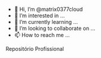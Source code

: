 - 👋 Hi, I’m @matrix0377cloud
- 👀 I’m interested in ...
- 🌱 I’m currently learning ...
- 💞️ I’m looking to collaborate on ...
- 📫 How to reach me ...

<!---
matrix0377cloud/matrix0377cloud is a ✨ special ✨ repository because its `README.md` (this file) appears on your GitHub profile.
You can click the Preview link to take a look at your changes.
--->
Repositório Profissional
